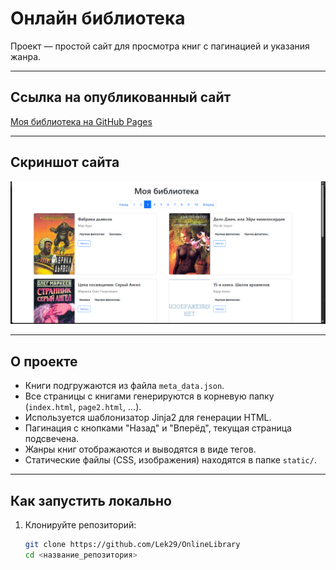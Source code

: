 # Онлайн библиотека

Проект — простой сайт для просмотра книг с пагинацией и указания жанра.

---

## Ссылка на опубликованный сайт

[Моя библиотека на GitHub Pages](https://lek29.github.io/OnlineLibrary/page3.html)

---

## Скриншот сайта

![Главная страница](screenshot.png)

---
## О проекте

- Книги подгружаются из файла `meta_data.json`.
- Все страницы с книгами генерируются в корневую папку (`index.html`, `page2.html`, …).
- Используется шаблонизатор Jinja2 для генерации HTML.
- Пагинация с кнопками "Назад" и "Вперёд", текущая страница подсвечена.
- Жанры книг отображаются и выводятся в виде тегов.
- Статические файлы (CSS, изображения) находятся в папке `static/`.

---

## Как запустить локально

1. Клонируйте репозиторий:
   ```bash
   git clone https://github.com/Lek29/OnlineLibrary
   cd <название_репозитория>

